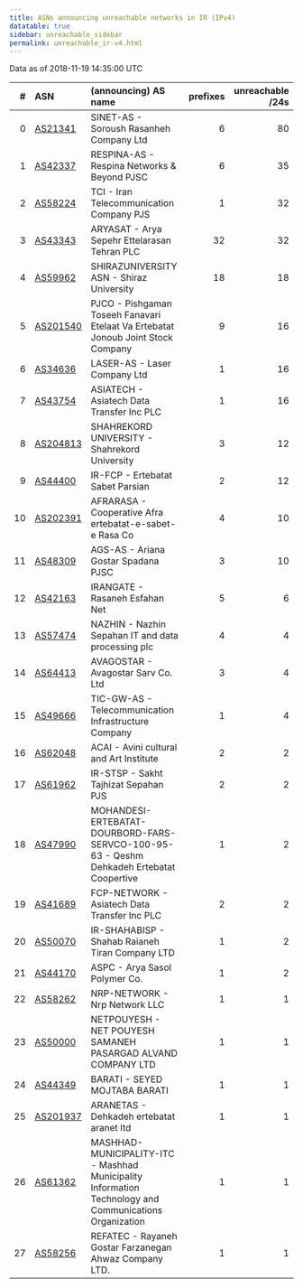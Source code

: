```yaml
---
title: ASNs announcing unreachable networks in IR (IPv4)
datatable: true
sidebar: unreachable_sidebar
permalink: unreachable_ir-v4.html
---
```


Data as of 2018-11-19 14:35:00 UTC


<div class="datatable-begin"></div>

|   # | ASN                                      | (announcing) AS name                                                                                   |   prefixes |   unreachable /24s |
|----:|:-----------------------------------------|:-------------------------------------------------------------------------------------------------------|-----------:|-------------------:|
|   0 | [AS21341](unreachable_AS21341-v4.html)   | SINET-AS - Soroush Rasanheh Company Ltd                                                                |          6 |                 80 |
|   1 | [AS42337](unreachable_AS42337-v4.html)   | RESPINA-AS - Respina Networks &amp; Beyond PJSC                                                        |          6 |                 35 |
|   2 | [AS58224](unreachable_AS58224-v4.html)   | TCI - Iran Telecommunication Company PJS                                                               |          1 |                 32 |
|   3 | [AS43343](unreachable_AS43343-v4.html)   | ARYASAT - Arya Sepehr Ettelarasan Tehran PLC                                                           |         32 |                 32 |
|   4 | [AS59962](unreachable_AS59962-v4.html)   | SHIRAZUNIVERSITY ASN - Shiraz University                                                               |         18 |                 18 |
|   5 | [AS201540](unreachable_AS201540-v4.html) | PJCO - Pishgaman Toseeh Fanavari Etelaat Va Ertebatat Jonoub Joint Stock Company                       |          9 |                 16 |
|   6 | [AS34636](unreachable_AS34636-v4.html)   | LASER-AS - Laser Company Ltd                                                                           |          1 |                 16 |
|   7 | [AS43754](unreachable_AS43754-v4.html)   | ASIATECH - Asiatech Data Transfer Inc PLC                                                              |          1 |                 16 |
|   8 | [AS204813](unreachable_AS204813-v4.html) | SHAHREKORD UNIVERSITY - Shahrekord University                                                          |          3 |                 12 |
|   9 | [AS44400](unreachable_AS44400-v4.html)   | IR-FCP - Ertebatat Sabet Parsian                                                                       |          2 |                 12 |
|  10 | [AS202391](unreachable_AS202391-v4.html) | AFRARASA - Cooperative Afra ertebatat-e-sabet-e Rasa Co                                                |          4 |                 10 |
|  11 | [AS48309](unreachable_AS48309-v4.html)   | AGS-AS - Ariana Gostar Spadana PJSC                                                                    |          3 |                 10 |
|  12 | [AS42163](unreachable_AS42163-v4.html)   | IRANGATE - Rasaneh Esfahan Net                                                                         |          5 |                  6 |
|  13 | [AS57474](unreachable_AS57474-v4.html)   | NAZHIN - Nazhin Sepahan IT and data processing plc                                                     |          4 |                  4 |
|  14 | [AS64413](unreachable_AS64413-v4.html)   | AVAGOSTAR - Avagostar Sarv Co. Ltd                                                                     |          3 |                  4 |
|  15 | [AS49666](unreachable_AS49666-v4.html)   | TIC-GW-AS - Telecommunication Infrastructure Company                                                   |          1 |                  4 |
|  16 | [AS62048](unreachable_AS62048-v4.html)   | ACAI - Avini cultural and Art Institute                                                                |          2 |                  2 |
|  17 | [AS61962](unreachable_AS61962-v4.html)   | IR-STSP - Sakht Tajhizat Sepahan PJS                                                                   |          2 |                  2 |
|  18 | [AS47990](unreachable_AS47990-v4.html)   | MOHANDESI-ERTEBATAT-DOURBORD-FARS-SERVCO-100-95-63 - Qeshm Dehkadeh Ertebatat Coopertive               |          1 |                  2 |
|  19 | [AS41689](unreachable_AS41689-v4.html)   | FCP-NETWORK - Asiatech Data Transfer Inc PLC                                                           |          2 |                  2 |
|  20 | [AS50070](unreachable_AS50070-v4.html)   | IR-SHAHABISP - Shahab Raianeh Tiran Company LTD                                                        |          1 |                  2 |
|  21 | [AS44170](unreachable_AS44170-v4.html)   | ASPC - Arya Sasol Polymer Co.                                                                          |          1 |                  2 |
|  22 | [AS58262](unreachable_AS58262-v4.html)   | NRP-NETWORK - Nrp Network LLC                                                                          |          1 |                  1 |
|  23 | [AS50000](unreachable_AS50000-v4.html)   | NETPOUYESH - NET POUYESH SAMANEH PASARGAD ALVAND COMPANY LTD                                           |          1 |                  1 |
|  24 | [AS44349](unreachable_AS44349-v4.html)   | BARATI - SEYED MOJTABA BARATI                                                                          |          1 |                  1 |
|  25 | [AS201937](unreachable_AS201937-v4.html) | ARANETAS - Dehkadeh ertebatat aranet ltd                                                               |          1 |                  1 |
|  26 | [AS61362](unreachable_AS61362-v4.html)   | MASHHAD-MUNICIPALITY-ITC - Mashhad Municipality Information Technology and Communications Organization |          1 |                  1 |
|  27 | [AS58256](unreachable_AS58256-v4.html)   | REFATEC - Rayaneh Gostar Farzanegan Ahwaz Company LTD.                                                 |          1 |                  1 |

<div class="datatable-end"></div>